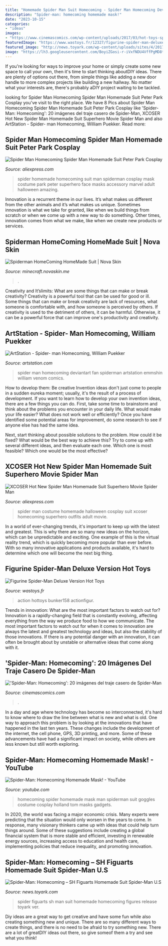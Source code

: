 ```yaml
---
title: "Homemade Spider Man Suit Homecoming - Spider Man Homecoming Deviantart Fan Spiderman Artstation Emmshin William Venom Comics"
description: "Spider-man: homecoming homemade mask!"
date: "2023-10-15"
categories:
- "ideas"
images:
- "https://www.cinemascomics.com/wp-content/uploads/2017/03/hot-toys-spider-man-homecoming-traje-casero-9-1.jpg"
featuredImage: "https://www.wastoys.fr/12327/figurine-spider-man-deluxe-version-hot-toys.jpg"
featured_image: "http://news.toyark.com/wp-content/uploads/sites/4/2017/08/SH-Figuarts-Homemade-Suit-Spider-Man-007-1.jpg"
image: "https://lh3.googleusercontent.com/BoyiZGosi-r-iVxfNDU4VffPgMD8t1LFnlSNKGjaoM-IjhIWJr_p2x4YwixO8ecgSK67EBhTCcFVikIXiMftYg=s500"
---
```



If you're looking for ways to improve your home or simply create some new space to call your own, then it's time to start thinking aboutDIY ideas. There are plenty of options out there, from simple things like adding a new door handle to more complex projects like building a new hallway. No matter what your interests are, there's probably aDIY project waiting to be tackled.

	

		
looking for Spider Man Homecoming Spider Man Homemade Suit Peter Park Cosplay you've visit to the right place. We have 8 Pics about Spider Man Homecoming Spider Man Homemade Suit Peter Park Cosplay like &#039;Spider-Man: Homecoming&#039;: 20 imágenes del traje casero de Spider-Man, XCOSER Hot New Spider Man Homemade Suit Superhero Movie Spider Man and also ArtStation - Spider- man Homecoming, William Puekker. Read more:
		
    
## Spider Man Homecoming Spider Man Homemade Suit Peter Park Cosplay

<img loading=lazy src="https://ae01.alicdn.com/kf/HTB1tFUkXPgy_uJjSZR0q6yK5pXa8/Spider-Man-Homecoming-Spider-Man-Homemade-Suit-Peter-Park-Cosplay-Spiderman-Mask-Marvel-Superhero-Costume-Accessory.jpg" onerror="this.onerror=null;this.src='https://tse1.mm.bing.net/th?id=OIP.9YKSD9mxrwWvmyjXcvZZ6wHaHa&amp;pid=15.1';" alt="Spider Man Homecoming Spider Man Homemade Suit Peter Park Cosplay">

_Source: aliexpress.com_

>spider homemade homecoming suit man spiderman cosplay mask costume park peter superhero face masks accessory marvel adult halloween amazing. 

	

Innovation is a recurrent theme in our lives. It’s what makes us different from the other animals and it’s what makes us unique. Sometimes innovation is what we take for granted, like when we build things from scratch or when we come up with a new way to do something. Other times, innovation comes from what we make, like when we create new products or services.

    
## Spiderman HomeComing HomeMade Suit | Nova Skin

<img loading=lazy src="https://lh3.googleusercontent.com/BoyiZGosi-r-iVxfNDU4VffPgMD8t1LFnlSNKGjaoM-IjhIWJr_p2x4YwixO8ecgSK67EBhTCcFVikIXiMftYg=s500" onerror="this.onerror=null;this.src='https://tse4.mm.bing.net/th?id=OIP.y-f0PRFrC2TQoqpweGIsawAAAA&amp;pid=15.1';" alt="Spiderman HomeComing HomeMade Suit | Nova Skin">

_Source: minecraft.novaskin.me_

>. 

	

Creativity and It’slimits: What are some things that can make or break creativity?
Creativity is a powerful tool that can be used for good or ill. Some things that can make or break creativity are lack of resources, what someone is comfortable with, and how someone is perceived by others. If creativity is used to the detriment of others, it can be harmful. Otherwise, it can be a powerful force that can improve one's productivity and creativity.

    
## ArtStation - Spider- Man Homecoming, William Puekker

<img loading=lazy src="https://cdna.artstation.com/p/assets/images/images/006/610/800/large/william-puekker-spiderman32.jpg?1499904618" onerror="this.onerror=null;this.src='https://tse1.mm.bing.net/th?id=OIP._7-zFO5g-4S2gVUEsXGNcwHaKe&amp;pid=15.1';" alt="ArtStation - Spider- man Homecoming, William Puekker">

_Source: artstation.com_

>spider man homecoming deviantart fan spiderman artstation emmshin william venom comics. 

	

How to develop them: Be creative
Invention ideas don't just come to people in a sudden eureka moment; usually, it's the result of a process of development. If you want to learn how to develop your own invention ideas, there are a few things you can do. 
First, take some time to brainstorm and think about the problems you encounter in your daily life. What would make your life easier? What does not work well or efficiently? Once you have identified some potential areas for improvement, do some research to see if anyone else has had the same idea. 

Next, start thinking about possible solutions to the problem. How could it be fixed? What would be the best way to achieve this? Try to come up with several different ideas, and then evaluate each one. Which one is most feasible? Which one would be the most effective?

    
## XCOSER Hot New Spider Man Homemade Suit Superhero Movie Spider Man

<img loading=lazy src="http://ae01.alicdn.com/kf/HTB1DM_bjhGYBuNjy0Fnq6x5lpXaj.jpg" onerror="this.onerror=null;this.src='https://tse4.mm.bing.net/th?id=OIP.J4VrdhBu_NBUKYdP3rTcqQHaHa&amp;pid=15.1';" alt="XCOSER Hot New Spider Man Homemade Suit Superhero Movie Spider Man">

_Source: aliexpress.com_

>spider man costume homemade halloween cosplay suit xcoser homecoming superhero outfits adult movie. 

	

In a world of ever-changing trends, it's important to keep up with the latest and greatest. This is why there are so many new ideas on the horizon, which can be unpredictable and exciting. One example of this is the virtual reality trend, which is quickly becoming more popular than ever before. With so many innovative applications and products available, it's hard to determine which one will become the next big thing.

    
## Figurine Spider-Man Deluxe Version Hot Toys

<img loading=lazy src="https://www.wastoys.fr/12327/figurine-spider-man-deluxe-version-hot-toys.jpg" onerror="this.onerror=null;this.src='https://tse1.mm.bing.net/th?id=OIP.imzEPLb1nQv6itjHwC68ZAHaLG&amp;pid=15.1';" alt="Figurine Spider-Man Deluxe Version Hot Toys">

_Source: wastoys.fr_

>action hottoys bunker158 actionfigur. 

	

Trends in innovation: What are the most important factors to watch out for?
Innovation is a rapidly-changing field that is constantly evolving, affecting everything from the way we produce food to how we communicate. The most important factors to watch out for when it comes to innovation are always the latest and greatest technology and ideas, but also the stability of those innovations. If there is any potential danger with an innovation, it can often be brought about by unstable or alternative ideas that come along with it.

    
## &#039;Spider-Man: Homecoming&#039;: 20 Imágenes Del Traje Casero De Spider-Man

<img loading=lazy src="https://www.cinemascomics.com/wp-content/uploads/2017/03/hot-toys-spider-man-homecoming-traje-casero-9-1.jpg" onerror="this.onerror=null;this.src='https://tse2.mm.bing.net/th?id=OIP.zT0DmC6ABZRKOoTVZPMzfgHaLH&amp;pid=15.1';" alt="&#039;Spider-Man: Homecoming&#039;: 20 imágenes del traje casero de Spider-Man">

_Source: cinemascomics.com_

>. 

	

In a day and age where technology has become so interconnected, it's hard to know where to draw the line between what is new and what is old. One way to approach this problem is by looking at the innovations that have happened in the last ten years. These changes include the development of the internet, the cell phone, GPS, 3D printing, and more. Some of these advancements have had a significant impact on society, while others are less known but still worth exploring.

    
## Spider-Man: Homecoming Homemade Mask! - YouTube

<img loading=lazy src="https://i.ytimg.com/vi/bdK_gbTl8Y8/maxresdefault.jpg" onerror="this.onerror=null;this.src='https://tse2.mm.bing.net/th?id=OIP.ZzJAqaJTEM3Ez5xhMJb5fQHaEK&amp;pid=15.1';" alt="Spider-Man: Homecoming Homemade Mask! - YouTube">

_Source: youtube.com_

>homecoming spider homemade mask man spiderman suit goggles costume cosplay holland tom masks gadgets. 

	

In 2020, the world was facing a major economic crisis. Many experts were predicting that the situation would only worsen in the years to come. In response, many visionary thinkers came up with ideas that could help turn things around. Some of these suggestions include creating a global financial system that is more stable and efficient, investing in renewable energy sources, increasing access to education and health care, implementing policies that reduce inequality, and promoting innovation.

    
## Spider-Man: Homecoming – SH Figuarts Homemade Suit Spider-Man U.S

<img loading=lazy src="http://news.toyark.com/wp-content/uploads/sites/4/2017/08/SH-Figuarts-Homemade-Suit-Spider-Man-007-1.jpg" onerror="this.onerror=null;this.src='https://tse2.mm.bing.net/th?id=OIP.6h3khB7UcaQ2Je-AG-_K5wDTEn&amp;pid=15.1';" alt="Spider-Man: Homecoming – SH Figuarts Homemade Suit Spider-Man U.S">

_Source: news.toyark.com_

>spider figuarts sh man suit homemade homecoming figures release toyark ver. 

	

Diy ideas are a great way to get creative and have some fun while also creating something new and unique. There are so many different ways to create things, and there is no need to be afraid to try something new. There are a lot of greatDIY ideas out there, so give someof them a try and see what you think!

